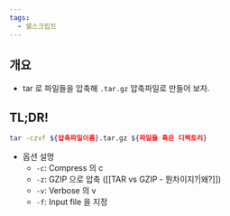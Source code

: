 ```yaml
---
tags:
  - 쉘스크립트
---
```

## 개요

- tar 로 파일들을 압축해 `.tar.gz` 압축파일로 만들어 보자.

## TL;DR!

```bash
tar -czvf ${압축파일이름}.tar.gz ${파일들 혹은 디렉토리}
```

- 옵션 설명
	- `-c`: Compress 의 c
	- `-z`: GZIP 으로 압축 ([[TAR vs GZIP - 뭔차이지?|왜?]])
	- `-v`: Verbose 의 v
	- `-f`: Input file 을 지정